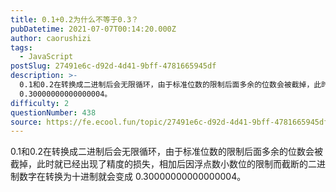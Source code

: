 ```yaml
---
title: 0.1+0.2为什么不等于0.3？
pubDatetime: 2021-07-07T00:14:20.000Z
author: caorushizi
tags:
  - JavaScript
postSlug: 27491e6c-d92d-4d41-9bff-4781665945df
description: >-
  0.1和0.2在转换成二进制后会无限循环，由于标准位数的限制后面多余的位数会被截掉，此时就已经出现了精度的损失，相加后因浮点数小数位的限制而截断的二进制数字在转换为十进制就会变成
  0.30000000000000004。 
difficulty: 2
questionNumber: 438
source: https://fe.ecool.fun/topic/27491e6c-d92d-4d41-9bff-4781665945df
---
```


0.1和0.2在转换成二进制后会无限循环，由于标准位数的限制后面多余的位数会被截掉，此时就已经出现了精度的损失，相加后因浮点数小数位的限制而截断的二进制数字在转换为十进制就会变成 0.30000000000000004。
